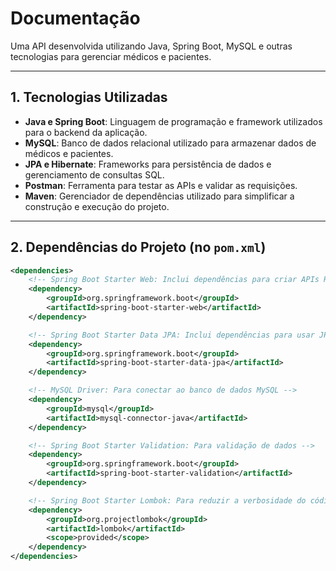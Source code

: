 # Documentação 
Uma API desenvolvida utilizando Java, Spring Boot, MySQL e outras tecnologias para gerenciar médicos e pacientes.

---

## 1. Tecnologias Utilizadas

- **Java e Spring Boot**: Linguagem de programação e framework utilizados para o backend da aplicação.
- **MySQL**: Banco de dados relacional utilizado para armazenar dados de médicos e pacientes.
- **JPA e Hibernate**: Frameworks para persistência de dados e gerenciamento de consultas SQL.
- **Postman**: Ferramenta para testar as APIs e validar as requisições.
- **Maven**: Gerenciador de dependências utilizado para simplificar a construção e execução do projeto.

---

## 2. Dependências do Projeto (no `pom.xml`)

```xml
<dependencies>
    <!-- Spring Boot Starter Web: Inclui dependências para criar APIs RESTful -->
    <dependency>
        <groupId>org.springframework.boot</groupId>
        <artifactId>spring-boot-starter-web</artifactId>
    </dependency>

    <!-- Spring Boot Starter Data JPA: Inclui dependências para usar JPA e Hibernate -->
    <dependency>
        <groupId>org.springframework.boot</groupId>
        <artifactId>spring-boot-starter-data-jpa</artifactId>
    </dependency>

    <!-- MySQL Driver: Para conectar ao banco de dados MySQL -->
    <dependency>
        <groupId>mysql</groupId>
        <artifactId>mysql-connector-java</artifactId>
    </dependency>

    <!-- Spring Boot Starter Validation: Para validação de dados -->
    <dependency>
        <groupId>org.springframework.boot</groupId>
        <artifactId>spring-boot-starter-validation</artifactId>
    </dependency>

    <!-- Spring Boot Starter Lombok: Para reduzir a verbosidade do código -->
    <dependency>
        <groupId>org.projectlombok</groupId>
        <artifactId>lombok</artifactId>
        <scope>provided</scope>
    </dependency>
</dependencies>
